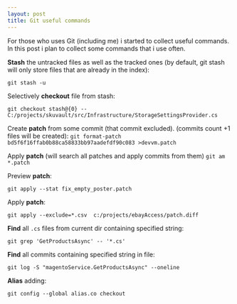 ```yaml
---
layout: post
title: Git useful commands
---
```


For those who uses Git (including me) i started to collect useful commands. In this post i plan to collect some commands that i use often.


**Stash** the untracked files as well as the tracked ones (by default, git stash will only store files that are already in the index):

```git stash -u```


Selectively **checkout** file from stash:

```git checkout stash@{0} -- C:/projects/skuvault/src/Infrastructure/StorageSettingsProvider.cs```


Create **patch** from some commit (that commit excluded). (commits count +1 files will be created):
```git format-patch bd5f6f16ffab0b88ca58833bb97aadefdf90c083 >devvm.patch```


Apply **patch** (will search all patches and apply commits from them)
```git am *.patch```

Preview **patch**:

```git apply --stat fix_empty_poster.patch```


Apply **patch**:

```git apply --exclude=*.csv  c:/projects/ebayAccess/patch.diff```


**Find** all `.cs` files from current dir containing specified string:

```git grep 'GetProductsAsync' -- '*.cs'```


**Find** all commits containing specified string in file:

```git log -S "magentoService.GetProductsAsync" --oneline```


**Alias** adding:

```git config --global alias.co checkout``` 